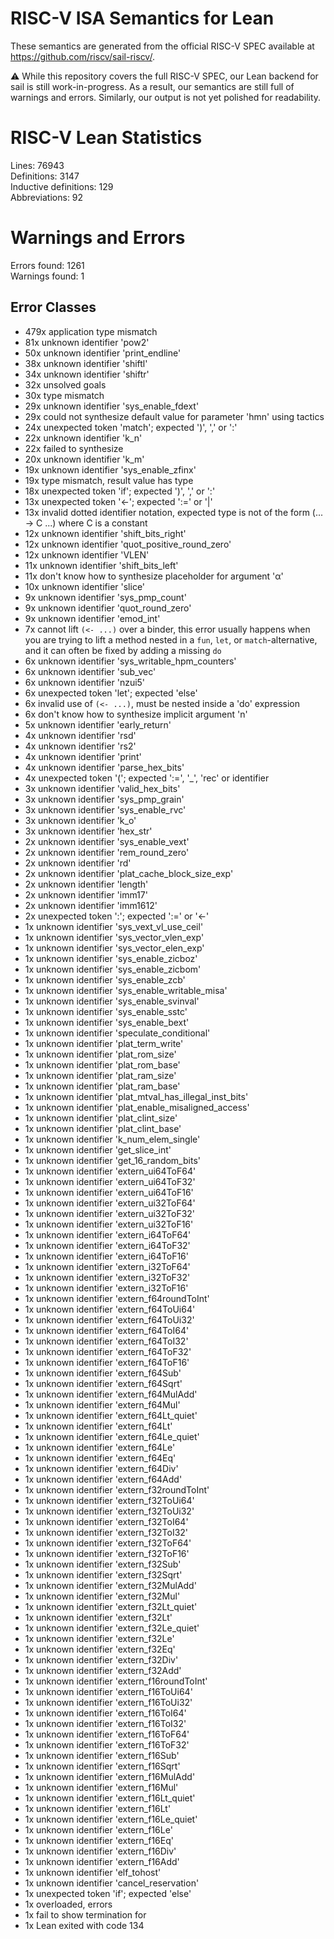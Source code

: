 # RISC-V ISA Semantics for Lean

These semantics are generated from the official RISC-V SPEC available at
https://github.com/riscv/sail-riscv/.

⚠️ While this repository covers the full RISC-V SPEC, our Lean backend for sail
is still work-in-progress. As a result, our semantics are still full of warnings
and errors. Similarly, our output is not yet polished for readability.
# RISC-V Lean Statistics

Lines: 76943  
Definitions: 3147  
Inductive definitions: 129  
Abbreviations: 92  

# Warnings and Errors

Errors found: 1261  
Warnings found: 1  

## Error Classes

- 479x application type mismatch
- 81x unknown identifier 'pow2'
- 50x unknown identifier 'print_endline'
- 38x unknown identifier 'shiftl'
- 34x unknown identifier 'shiftr'
- 32x unsolved goals
- 30x type mismatch
- 29x unknown identifier 'sys_enable_fdext'
- 29x could not synthesize default value for parameter 'hmn' using tactics
- 24x unexpected token 'match'; expected ')', ',' or ':'
- 22x unknown identifier 'k_n'
- 22x failed to synthesize
- 20x unknown identifier 'k_m'
- 19x unknown identifier 'sys_enable_zfinx'
- 19x type mismatch, result value has type
- 18x unexpected token 'if'; expected ')', ',' or ':'
- 13x unexpected token '←'; expected ':=' or '|'
- 13x invalid dotted identifier notation, expected type is not of the form (... → C ...) where C is a constant
- 12x unknown identifier 'shift_bits_right'
- 12x unknown identifier 'quot_positive_round_zero'
- 12x unknown identifier 'VLEN'
- 11x unknown identifier 'shift_bits_left'
- 11x don't know how to synthesize placeholder for argument 'α'
- 10x unknown identifier 'slice'
- 9x unknown identifier 'sys_pmp_count'
- 9x unknown identifier 'quot_round_zero'
- 9x unknown identifier 'emod_int'
- 7x cannot lift `(<- ...)` over a binder, this error usually happens when you are trying to lift a method nested in a `fun`, `let`, or `match`-alternative, and it can often be fixed by adding a missing `do`
- 6x unknown identifier 'sys_writable_hpm_counters'
- 6x unknown identifier 'sub_vec'
- 6x unknown identifier 'nzui5'
- 6x unexpected token 'let'; expected 'else'
- 6x invalid use of `(<- ...)`, must be nested inside a 'do' expression
- 6x don't know how to synthesize implicit argument 'n'
- 5x unknown identifier 'early_return'
- 4x unknown identifier 'rsd'
- 4x unknown identifier 'rs2'
- 4x unknown identifier 'print'
- 4x unknown identifier 'parse_hex_bits'
- 4x unexpected token '('; expected ':=', '_', 'rec' or identifier
- 3x unknown identifier 'valid_hex_bits'
- 3x unknown identifier 'sys_pmp_grain'
- 3x unknown identifier 'sys_enable_rvc'
- 3x unknown identifier 'k_o'
- 3x unknown identifier 'hex_str'
- 2x unknown identifier 'sys_enable_vext'
- 2x unknown identifier 'rem_round_zero'
- 2x unknown identifier 'rd'
- 2x unknown identifier 'plat_cache_block_size_exp'
- 2x unknown identifier 'length'
- 2x unknown identifier 'imm17'
- 2x unknown identifier 'imm1612'
- 2x unexpected token ':'; expected ':=' or '←'
- 1x unknown identifier 'sys_vext_vl_use_ceil'
- 1x unknown identifier 'sys_vector_vlen_exp'
- 1x unknown identifier 'sys_vector_elen_exp'
- 1x unknown identifier 'sys_enable_zicboz'
- 1x unknown identifier 'sys_enable_zicbom'
- 1x unknown identifier 'sys_enable_zcb'
- 1x unknown identifier 'sys_enable_writable_misa'
- 1x unknown identifier 'sys_enable_svinval'
- 1x unknown identifier 'sys_enable_sstc'
- 1x unknown identifier 'sys_enable_bext'
- 1x unknown identifier 'speculate_conditional'
- 1x unknown identifier 'plat_term_write'
- 1x unknown identifier 'plat_rom_size'
- 1x unknown identifier 'plat_rom_base'
- 1x unknown identifier 'plat_ram_size'
- 1x unknown identifier 'plat_ram_base'
- 1x unknown identifier 'plat_mtval_has_illegal_inst_bits'
- 1x unknown identifier 'plat_enable_misaligned_access'
- 1x unknown identifier 'plat_clint_size'
- 1x unknown identifier 'plat_clint_base'
- 1x unknown identifier 'k_num_elem_single'
- 1x unknown identifier 'get_slice_int'
- 1x unknown identifier 'get_16_random_bits'
- 1x unknown identifier 'extern_ui64ToF64'
- 1x unknown identifier 'extern_ui64ToF32'
- 1x unknown identifier 'extern_ui64ToF16'
- 1x unknown identifier 'extern_ui32ToF64'
- 1x unknown identifier 'extern_ui32ToF32'
- 1x unknown identifier 'extern_ui32ToF16'
- 1x unknown identifier 'extern_i64ToF64'
- 1x unknown identifier 'extern_i64ToF32'
- 1x unknown identifier 'extern_i64ToF16'
- 1x unknown identifier 'extern_i32ToF64'
- 1x unknown identifier 'extern_i32ToF32'
- 1x unknown identifier 'extern_i32ToF16'
- 1x unknown identifier 'extern_f64roundToInt'
- 1x unknown identifier 'extern_f64ToUi64'
- 1x unknown identifier 'extern_f64ToUi32'
- 1x unknown identifier 'extern_f64ToI64'
- 1x unknown identifier 'extern_f64ToI32'
- 1x unknown identifier 'extern_f64ToF32'
- 1x unknown identifier 'extern_f64ToF16'
- 1x unknown identifier 'extern_f64Sub'
- 1x unknown identifier 'extern_f64Sqrt'
- 1x unknown identifier 'extern_f64MulAdd'
- 1x unknown identifier 'extern_f64Mul'
- 1x unknown identifier 'extern_f64Lt_quiet'
- 1x unknown identifier 'extern_f64Lt'
- 1x unknown identifier 'extern_f64Le_quiet'
- 1x unknown identifier 'extern_f64Le'
- 1x unknown identifier 'extern_f64Eq'
- 1x unknown identifier 'extern_f64Div'
- 1x unknown identifier 'extern_f64Add'
- 1x unknown identifier 'extern_f32roundToInt'
- 1x unknown identifier 'extern_f32ToUi64'
- 1x unknown identifier 'extern_f32ToUi32'
- 1x unknown identifier 'extern_f32ToI64'
- 1x unknown identifier 'extern_f32ToI32'
- 1x unknown identifier 'extern_f32ToF64'
- 1x unknown identifier 'extern_f32ToF16'
- 1x unknown identifier 'extern_f32Sub'
- 1x unknown identifier 'extern_f32Sqrt'
- 1x unknown identifier 'extern_f32MulAdd'
- 1x unknown identifier 'extern_f32Mul'
- 1x unknown identifier 'extern_f32Lt_quiet'
- 1x unknown identifier 'extern_f32Lt'
- 1x unknown identifier 'extern_f32Le_quiet'
- 1x unknown identifier 'extern_f32Le'
- 1x unknown identifier 'extern_f32Eq'
- 1x unknown identifier 'extern_f32Div'
- 1x unknown identifier 'extern_f32Add'
- 1x unknown identifier 'extern_f16roundToInt'
- 1x unknown identifier 'extern_f16ToUi64'
- 1x unknown identifier 'extern_f16ToUi32'
- 1x unknown identifier 'extern_f16ToI64'
- 1x unknown identifier 'extern_f16ToI32'
- 1x unknown identifier 'extern_f16ToF64'
- 1x unknown identifier 'extern_f16ToF32'
- 1x unknown identifier 'extern_f16Sub'
- 1x unknown identifier 'extern_f16Sqrt'
- 1x unknown identifier 'extern_f16MulAdd'
- 1x unknown identifier 'extern_f16Mul'
- 1x unknown identifier 'extern_f16Lt_quiet'
- 1x unknown identifier 'extern_f16Lt'
- 1x unknown identifier 'extern_f16Le_quiet'
- 1x unknown identifier 'extern_f16Le'
- 1x unknown identifier 'extern_f16Eq'
- 1x unknown identifier 'extern_f16Div'
- 1x unknown identifier 'extern_f16Add'
- 1x unknown identifier 'elf_tohost'
- 1x unknown identifier 'cancel_reservation'
- 1x unexpected token 'if'; expected 'else'
- 1x overloaded, errors 
- 1x fail to show termination for
- 1x Lean exited with code 134
